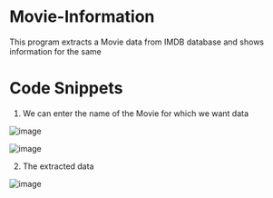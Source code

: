 # Movie-Information

This program extracts a Movie data from IMDB database and shows information for the same

# Code Snippets
1. We can enter the name of the Movie for which we want data

![image](https://github.com/AshmanSodhi/Movie-Information/assets/132582176/eadcc892-89d9-4dcb-b4a8-57c99dee8bc1)

![image](https://github.com/AshmanSodhi/Movie-Information/assets/132582176/76399f12-d24d-44a8-a82c-2f12b0a6b68c)


2. The extracted data

![image](https://github.com/AshmanSodhi/Movie-Information/assets/132582176/44a721b2-0e8f-48e9-b7be-0e5476212040)
